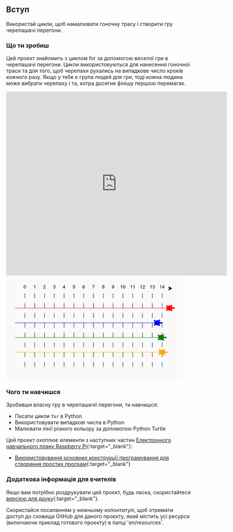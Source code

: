## Вступ

Використай цикли, щоб намалювати гоночну трасу і створити гру черепашачі перегони.

### Що ти зробиш

Цей проєкт знайомить з циклом for за допомогою веселої гри в черепашачі перегони. Цикли використовуються для нанесення гоночної траси та для того, щоб черепахи рухались на випадкове число кроків кожного разу. Якщо у тебе є група людей для гри, тоді кожна людина може вибрати черепаху і та, котра досягне фінішу першою перемагає.

<div class="trinket">
  <iframe src="https://trinket.io/embed/python/9339862606?outputOnly=true&start=result" width="600" height="500" frameborder="0" marginwidth="0" marginheight="0" allowfullscreen>
  </iframe>
  <img src="images/race-finished.png">
</div>

### Чого ти навчишся

Зробивши власну гру в черепашачіі перегони, ти навчишся:

+ Писати цикли `for` в Python
+ Використовувати випадкові числа в Python
+ Малювати лінії різного кольору за допомогою Python Turtle

Цей проект охоплює елементи з наступних частин [Електронного навчального плану Raspberry Pi](http://rpf.io/curriculum){:target="_blank"}:

+ [Використовування основних конструкції програмування для створення простих програм](https://www.raspberrypi.org/curriculum/programming/creator/){:target="_blank"}

### Додаткова інформація для вчителів

Якщо вам потрібно роздрукувати цей проєкт, будь ласка, скористайтеся [версією для друку](https://projects.raspberrypi.org/en/projects/turtle-race/print){:target="_blank"}.

Скористайся посиланням у нижньому колонтитулі, щоб отримати доступ до сховища GitHub для даного проєкту, який містить усі ресурси (включаючи приклад готового проєкту) в папці 'en/resources'.